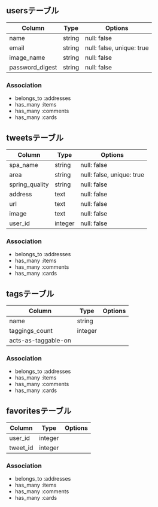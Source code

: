## usersテーブル  
|Column|Type|Options|
|------|----|-------|
|name|string|null: false|
|email|string|null: false, unique: true|
|image_name|string|null: false|
|password_digest|string|null: false|
### Association
- belongs_to :addresses
- has_many   :items
- has_many   :comments
- has_many   :cards


## tweetsテーブル  
|Column|Type|Options|
|------|----|-------|
|spa_name|string|null: false|
|area|string|null: false, unique: true|
|spring_quality|string|null: false|
|address|text|null: false|
|url|text|null: false|
|image|text|null: false|
|user_id|integer|null: false|
### Association
- belongs_to :addresses
- has_many   :items
- has_many   :comments
- has_many   :cards


## tagsテーブル  
|Column|Type|Options|
|------|----|-------|
|name|string||
|taggings_count|integer||
|acts-as-taggable-on|||
### Association
- belongs_to :addresses
- has_many   :items
- has_many   :comments
- has_many   :cards


## favoritesテーブル  
|Column|Type|Options|
|------|----|-------|
|user_id|integer||
|tweet_id|integer||
### Association
- belongs_to :addresses
- has_many   :items
- has_many   :comments
- has_many   :cards